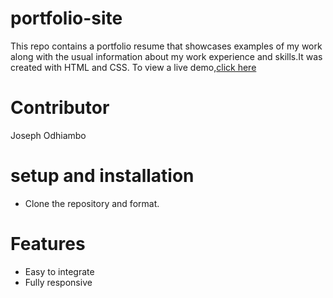 # portfolio-site
This repo contains a portfolio resume that showcases examples of my work along with the usual information about my work experience and skills.It was created with HTML and CSS.
To view a live demo,[click here](https://derrickodhiambo.github.io/Galaxy-Project/)
# Contributor
Joseph Odhiambo
# setup and installation
* Clone the repository and format.
# Features
* Easy to integrate
* Fully responsive